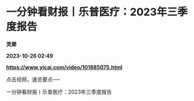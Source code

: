 # 一分钟看财报丨乐普医疗：2023年三季度报告
**灵犀**

**2023-10-26 02:49**

**https://www.yicai.com/video/101885075.html**

点击视频，速览要点──

一分钟看财报丨乐普医疗：2023年三季度报告